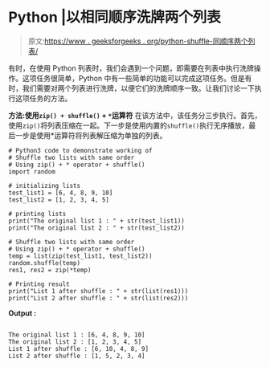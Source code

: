 # Python |以相同顺序洗牌两个列表

> 原文:[https://www . geeksforgeeks . org/python-shuffle-同顺序两个列表/](https://www.geeksforgeeks.org/python-shuffle-two-lists-with-same-order/)

有时，在使用 Python 列表时，我们会遇到一个问题，即需要在列表中执行洗牌操作。这项任务很简单，Python 中有一些简单的功能可以完成这项任务。但是有时，我们需要对两个列表进行洗牌，以便它们的洗牌顺序一致。让我们讨论一下执行这项任务的方法。

**方法:使用`zip() + shuffle()` + `*`运算符**
在该方法中，该任务分三步执行。首先，使用`zip()`将列表压缩在一起。下一步是使用内置的`shuffle()`执行无序播放，最后一步是使用*运算符将列表解压缩为单独的列表。

```
# Python3 code to demonstrate working of
# Shuffle two lists with same order
# Using zip() + * operator + shuffle()
import random

# initializing lists
test_list1 = [6, 4, 8, 9, 10]
test_list2 = [1, 2, 3, 4, 5]

# printing lists
print("The original list 1 : " + str(test_list1))
print("The original list 2 : " + str(test_list2))

# Shuffle two lists with same order
# Using zip() + * operator + shuffle()
temp = list(zip(test_list1, test_list2))
random.shuffle(temp)
res1, res2 = zip(*temp)

# Printing result
print("List 1 after shuffle : " + str(list(res1)))
print("List 2 after shuffle : " + str(list(res2)))
```

**Output :**

```

The original list 1 : [6, 4, 8, 9, 10]
The original list 2 : [1, 2, 3, 4, 5]
List 1 after shuffle : [6, 10, 4, 8, 9]
List 2 after shuffle : [1, 5, 2, 3, 4]

```